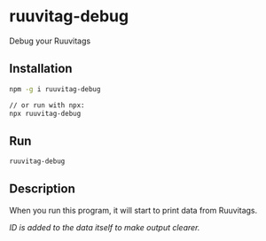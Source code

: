 # ruuvitag-debug
Debug your Ruuvitags

## Installation
```bash
npm -g i ruuvitag-debug

// or run with npx:
npx ruuvitag-debug
```

## Run
```bash
ruuvitag-debug
```

## Description
When you run this program, it will start to print data from Ruuvitags.

_ID is added to the data itself to make output clearer._
